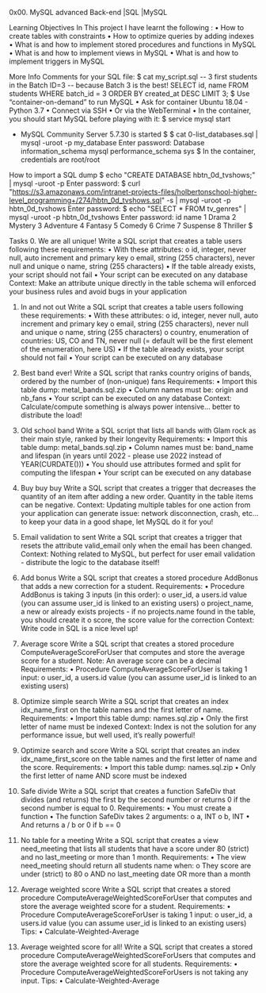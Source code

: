 0x00. MySQL advanced
Back-end                       |SQL                  |MySQL


Learning Objectives
In This project I have learnt the following :
•	How to create tables with constraints
•	How to optimize queries by adding indexes
•	What is and how to implement stored procedures and functions in MySQL
•	What is and how to implement views in MySQL
•	What is and how to implement triggers in MySQL


More Info
Comments for your SQL file:
$ cat my_script.sql
-- 3 first students in the Batch ID=3
-- because Batch 3 is the best!
SELECT id, name FROM students WHERE batch_id = 3 ORDER BY created_at DESC LIMIT 3;
$
Use “container-on-demand” to run MySQL
•	Ask for container Ubuntu 18.04 - Python 3.7
•	Connect via SSH
•	Or via the WebTerminal
•	In the container, you should start MySQL before playing with it:
$ service mysql start
 * MySQL Community Server 5.7.30 is started
$
$ cat 0-list_databases.sql | mysql -uroot -p my_database
Enter password: 
Database
information_schema
mysql
performance_schema
sys
$
In the container, credentials are root/root


How to import a SQL dump
$ echo "CREATE DATABASE hbtn_0d_tvshows;" | mysql -uroot -p
Enter password: 
$ curl "https://s3.amazonaws.com/intranet-projects-files/holbertonschool-higher-level_programming+/274/hbtn_0d_tvshows.sql" -s | mysql -uroot -p hbtn_0d_tvshows
Enter password: 
$ echo "SELECT * FROM tv_genres" | mysql -uroot -p hbtn_0d_tvshows
Enter password: 
id  name
1   Drama
2   Mystery
3   Adventure
4   Fantasy
5   Comedy
6   Crime
7   Suspense
8   Thriller
$


Tasks
0. We are all unique!
Write a SQL script that creates a table users following these requirements:
•	With these attributes:
o	id, integer, never null, auto increment and primary key
o	email, string (255 characters), never null and unique
o	name, string (255 characters)
•	If the table already exists, your script should not fail
•	Your script can be executed on any database
Context: Make an attribute unique directly in the table schema will enforced your business rules and avoid bugs in your application


1. In and not out
Write a SQL script that creates a table users following these requirements:
•	With these attributes:
o	id, integer, never null, auto increment and primary key
o	email, string (255 characters), never null and unique
o	name, string (255 characters)
o	country, enumeration of countries: US, CO and TN, never null (= default will be the first element of the enumeration, here US)
•	If the table already exists, your script should not fail
•	Your script can be executed on any database


2. Best band ever!
Write a SQL script that ranks country origins of bands, ordered by the number of (non-unique) fans
Requirements:
•	Import this table dump: metal_bands.sql.zip
•	Column names must be: origin and nb_fans
•	Your script can be executed on any database
Context: Calculate/compute something is always power intensive… better to distribute the load!


3. Old school band
Write a SQL script that lists all bands with Glam rock as their main style, ranked by their longevity
Requirements:
•	Import this table dump: metal_bands.sql.zip
•	Column names must be: band_name and lifespan (in years until 2022 - please use 2022 instead of YEAR(CURDATE()))
•	You should use attributes formed and split for computing the lifespan
•	Your script can be executed on any database


4. Buy buy buy
Write a SQL script that creates a trigger that decreases the quantity of an item after adding a new order.
Quantity in the table items can be negative.
Context: Updating multiple tables for one action from your application can generate issue: network disconnection, crash, etc… to keep your data in a good shape, let MySQL do it for you!


5. Email validation to sent
Write a SQL script that creates a trigger that resets the attribute valid_email only when the email has been changed.
Context: Nothing related to MySQL, but perfect for user email validation - distribute the logic to the database itself!


6. Add bonus
Write a SQL script that creates a stored procedure AddBonus that adds a new correction for a student.
Requirements:
•	Procedure AddBonus is taking 3 inputs (in this order):
o	user_id, a users.id value (you can assume user_id is linked to an existing users)
o	project_name, a new or already exists projects - if no projects.name found in the table, you should create it
o	score, the score value for the correction
Context: Write code in SQL is a nice level up!


7. Average score
Write a SQL script that creates a stored procedure ComputeAverageScoreForUser that computes and store the average score for a student. Note: An average score can be a decimal
Requirements:
•	Procedure ComputeAverageScoreForUser is taking 1 input:
o	user_id, a users.id value (you can assume user_id is linked to an existing users)


8. Optimize simple search
Write a SQL script that creates an index idx_name_first on the table names and the first letter of name.
Requirements:
•	Import this table dump: names.sql.zip
•	Only the first letter of name must be indexed
Context: Index is not the solution for any performance issue, but well used, it’s really powerful!


9. Optimize search and score
Write a SQL script that creates an index idx_name_first_score on the table names and the first letter of name and the score.
Requirements:
•	Import this table dump: names.sql.zip
•	Only the first letter of name AND score must be indexed


10. Safe divide
Write a SQL script that creates a function SafeDiv that divides (and returns) the first by the second number or returns 0 if the second number is equal to 0.
Requirements:
•	You must create a function
•	The function SafeDiv takes 2 arguments:
o	a, INT
o	b, INT
•	And returns a / b or 0 if b == 0


11. No table for a meeting
Write a SQL script that creates a view need_meeting that lists all students that have a score under 80 (strict) and no last_meeting or more than 1 month.
Requirements:
•	The view need_meeting should return all students name when:
o	They score are under (strict) to 80
o	AND no last_meeting date OR more than a month


12. Average weighted score
Write a SQL script that creates a stored procedure ComputeAverageWeightedScoreForUser that computes and store the average weighted score for a student.
Requirements:
•	Procedure ComputeAverageScoreForUser is taking 1 input:
o	user_id, a users.id value (you can assume user_id is linked to an existing users)
Tips:
•	Calculate-Weighted-Average

13. Average weighted score for all!
Write a SQL script that creates a stored procedure ComputeAverageWeightedScoreForUsers that computes and store the average weighted score for all students.
Requirements:
•	Procedure ComputeAverageWeightedScoreForUsers is not taking any input.
Tips:
•	Calculate-Weighted-Average

